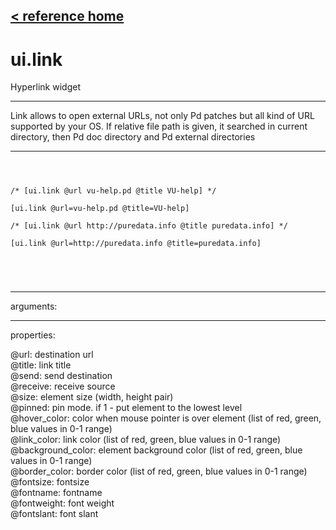 [< reference home](ceammc_lib.html)
---

# ui.link


Hyperlink widget

---

Link allows to open external URLs, not only Pd patches but all kind of URL
            supported by your OS. If relative file path is given, it searched in current directory,
            then Pd doc directory and Pd external directories
<br>


---


```



/* [ui.link @url vu-help.pd @title VU-help] */

[ui.link @url=vu-help.pd @title=VU-help]

/* [ui.link @url http://puredata.info @title puredata.info] */

[ui.link @url=http://puredata.info @title=puredata.info]



            
```

---
arguments:


---
properties:

@url: destination url<br>
@title: link title<br>
@send: send destination<br>
@receive: receive source<br>
@size: element size (width, height
            pair)<br>
@pinned: pin mode. if 1 - put element
            to the lowest level<br>
@hover_color: color when mouse pointer
            is over element (list of red, green, blue values in 0-1 range)<br>
@link_color: link color (list of
            red, green, blue values in 0-1 range)<br>
@background_color: element background
            color (list of red, green, blue values in 0-1 range)<br>
@border_color: border color (list
            of red, green, blue values in 0-1 range)<br>
@fontsize: 
            fontsize<br>
@fontname: fontname<br>
@fontweight: font
            weight<br>
@fontslant: font
            slant<br>

